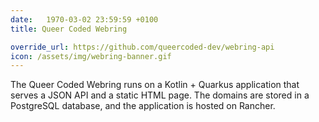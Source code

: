 ```yaml
---
date:   1970-03-02 23:59:59 +0100
title: Queer Coded Webring

override_url: https://github.com/queercoded-dev/webring-api
icon: /assets/img/webring-banner.gif
---
```


The Queer Coded Webring runs on a Kotlin + Quarkus application that serves a JSON API and a static HTML page. The domains are stored in a PostgreSQL database, and the application is hosted on Rancher.